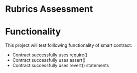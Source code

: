 # Rubrics Assessment

# Functionality
This project will test folllowing functionality of smart contract:
- Contract successfully uses require()
- Contract successfully uses assert()
- Contract successfully uses revert() statements
